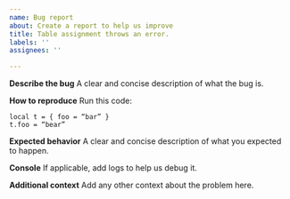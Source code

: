 ```yaml
---
name: Bug report
about: Create a report to help us improve
title: Table assignment throws an error.
labels: ''
assignees: ''

---
```


**Describe the bug**
A clear and concise description of what the bug is.

**How to reproduce**
Run this code:
```prism 
local t = { foo = “bar” }
t.foo = “bear”
```

**Expected behavior**
A clear and concise description of what you expected to happen.

**Console**
If applicable, add logs to help us debug it.

**Additional context**
Add any other context about the problem here.

